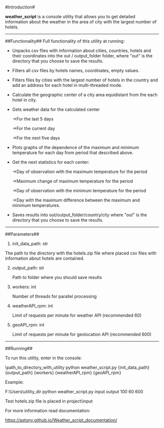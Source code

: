 #Introduction#

__weather_script__ is a console utility that allows you to get detailed information about the weather in the area of city with the largest number of hotels.
_______________________________________________________________________________________________________________________________________________________________________
##Functionality##
Full functionality of this utility at running:

+ Unpacks csv files with information about cities, countries, hotels and their coordinates into the out / output_folder folder, where "out" is the directory that you choose to save the results.


+ Filters all csv files by hotels names, coordinates, empty values.


+ Filters files by cities with the largest number of hotels in the country and add an address for each hotel in multi-threaded mode.


+ Calculate the geographic center of a city area equidistant from the each hotel in city.


+ Gets weather data for the calculated center

    ->For the last 5 days

    ->For the current day

    ->For the next five days


+ Plots graphs of the dependence of the maximum and minimum temperature for each day from period that described above.


+ Get the next statistics for each center:
  
    ->Day of observation with the maximum temperature for the period

    ->Maximum change of maximum temperature for the period

    ->Day of observation with the minimum temperature for the period

    ->Day with the maximum difference between the maximum and minimum temperatures.


+ Saves results into out/output_folder/country/city where "out" is the directory that you choose to save the results.

____________________________________________________________________________________________________________________________________
##Parameters##

1) init_data_path: str

The path to the directory with the hotels.zip file where placed csv files with information about hotels are contained.


2)  output_path: str

    Path to folder where you should save results


3)  workers: int

    Number of threads for parallel processing


4)   weatherAPI_rpm: int

     Limit of requests per minute for weather API (recommended 60)


5)   geoAPI_rpm: int

     Limit of requests per minute for geolocation API (recommended 600)

_______________________________________________________________________________________________
##Running##

To run this utility, enter in the console:

\path_to_directory_with_utility python weather_script.py {init_data_path} {output_path} {workers} {weatherAPI_rpm} {geoAPI_rpm}


Example:

F:\Users\utility_dir python weather_script.py input output 100 60 600


Test hotels.zip file is placed in project\input

For more information read documentation:

https://astony.github.io/Weather_script_documentation/


